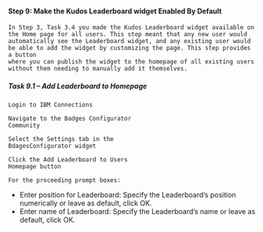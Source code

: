 

#### Step 9: Make the Kudos Leaderboard widget Enabled By Default

```
In Step 3, Task 3.4 you made the Kudos Leaderboard widget available on the Home page for all users. This step meant that any new user would
automatically see the Leaderboard widget, and any existing user would be able to add the widget by customizing the page. This step provides a button
where you can publish the widget to the homepage of all existing users without them needing to manually add it themselves.
```
##### Task 9.1 – Add Leaderboard to Homepage

```
Login to IBM Connections
```
```
Navigate to the Badges Configurator
Community
```
```
Select the Settings tab in the
BdagesConfigurator widget
```
```
Click the Add Leaderboard to Users
Homepage button
```
```
For the proceeding prompt boxes:
```
- Enter position for Leaderboard:
    Specify the Leaderboard’s position
    numerically or leave as default,
    click OK.
- Enter name of Leaderboard:
    Specify the Leaderboard’s name or
    leave as default, click OK.
